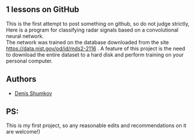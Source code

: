 ## 1 lessons on GitHub
This is the first attempt to post something on github, so do not judge strictly,  
Here is a program for classifying radar signals based on a convolutional neural network.  
The network was trained on the database downloaded from the site https://data.nist.gov/od/id/mds2-2116 . 
A feature of this project is the need to download the entire dataset to a hard disk and perform training on your personal computer.

## Authors
- [Denis Shumkov](https://github.com/DenisShumkov)

## PS:
This is my first project, so any reasonable edits and recommendations on it are welcome!)
